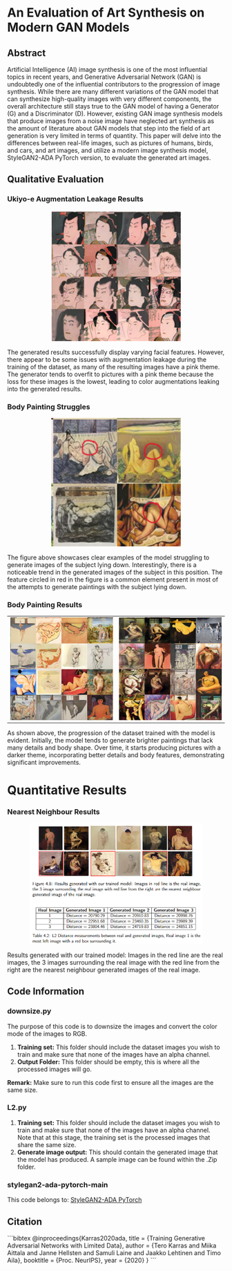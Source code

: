 # An Evaluation of Art Synthesis on Modern GAN Models

## Abstract
Artificial Intelligence (AI) image synthesis is one of the most influential topics in recent years, and Generative Adversarial Network (GAN) is undoubtedly one of the influential contributors to the progression of image synthesis. While there are many different variations of the GAN model that can synthesize high-quality images with very different components, the overall architecture still stays true to the GAN model of having a Generator (G) and a Discriminator (D). However, existing GAN image synthesis models that produce images from a noise image have neglected art synthesis as the amount of literature about GAN models that step into the field of art generation is very limited in terms of quantity. This paper will delve into the differences between real-life images, such as pictures of humans, birds, and cars, and art images, and utilize a modern image synthesis model, StyleGAN2-ADA PyTorch version, to evaluate the generated art images.

## Qualitative Evaluation

### Ukiyo-e Augmentation Leakage Results
<div align="center">
  <img src="Ukei.png" alt="Ukiyo-e Face Results" width="300"/>
</div>

The generated results successfully display varying facial features. However, there appear to be some issues with augmentation leakage during the training of the dataset, as many of the resulting images have a pink theme. The generator tends to overfit to pictures with a pink theme because the loss for these images is the lowest, leading to color augmentations leaking into the generated results.

### Body Painting Struggles
<div align="center">
  <img src="nu/Trend.png" alt="Body Paint" width="300"/>
</div>

The figure above showcases clear examples of the model struggling to generate images of the subject lying down. Interestingly, there is a noticeable trend in the generated images of the subject in this position. The feature circled in red in the figure is a common element present in most of the attempts to generate paintings with the subject lying down.

### Body Painting Results
<div align="center">
  <table>
    <tr>
      <td><img src="nu/BadRes.png" alt="Body Paint" width="300"/></td>
      <td><img src="nu/nures.png" alt="Body Paint" width="300"/></td>
    </tr>
  </table>
</div>

As shown above, the progression of the dataset trained with the model is evident. Initially, the model tends to generate brighter paintings that lack many details and body shape. Over time, it starts producing pictures with a darker theme, incorporating better details and body features, demonstrating significant improvements.




# Quantitative Results


### Nearest Neighbour Results

<div align="center">
  <img src="nu/KNN.png" alt="Body Paint" width="400"/>
</div>

Results generated with our trained model: Images in the red line are the real images, the 3 images surrounding the real image with the red line from the right are the nearest neighbour generated images of the real image.








## Code Information

### downsize.py
The purpose of this code is to downsize the images and convert the color mode of the images to RGB.

1. **Training set:** This folder should include the dataset images you wish to train and make sure that none of the images have an alpha channel.
2. **Output Folder:** This folder should be empty, this is where all the processed images will go.


**Remark:** Make sure to run this code first to ensure all the images are the same size.

### L2.py
1. **Training set:** This folder should include the dataset images you wish to train and make sure that none of the images have an alpha channel. Note that at this stage, the training set is the processed images that share the same size.
2. **Generate image output:** This should contain the generated image that the model has produced. A sample image can be found within the .Zip folder.

### stylegan2-ada-pytorch-main
This code belongs to: [StyleGAN2-ADA PyTorch](https://github.com/NVlabs/stylegan2-ada-pytorch)








## Citation
\`\`\`bibtex
@inproceedings{Karras2020ada,
  title     = {Training Generative Adversarial Networks with Limited Data},
  author    = {Tero Karras and Miika Aittala and Janne Hellsten and Samuli Laine and Jaakko Lehtinen and Timo Aila},
  booktitle = {Proc. NeurIPS},
  year      = {2020}
}
\`\`\`
